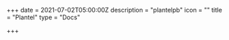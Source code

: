 +++
date = 2021-07-02T05:00:00Z
description = "plantelpb"
icon = ""
title = "Plantel"
type = "Docs"

+++
